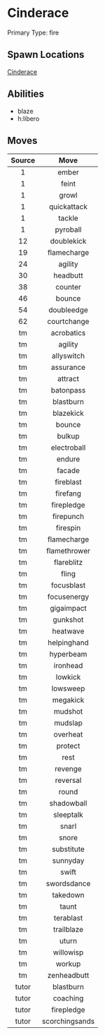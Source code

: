 # Cinderace  
Primary Type: fire  
  
## Spawn Locations  
[Cinderace](/data/spawn_presets/cinderace.md)  
  
## Abilities  
  * blaze
  * h:libero
  
  
## Moves  
  
| Source | Move |  
|:---:|:---:|  
| 1 | ember |  
| 1 | feint |  
| 1 | growl |  
| 1 | quickattack |  
| 1 | tackle |  
| 1 | pyroball |  
| 12 | doublekick |  
| 19 | flamecharge |  
| 24 | agility |  
| 30 | headbutt |  
| 38 | counter |  
| 46 | bounce |  
| 54 | doubleedge |  
| 62 | courtchange |  
| tm | acrobatics |  
| tm | agility |  
| tm | allyswitch |  
| tm | assurance |  
| tm | attract |  
| tm | batonpass |  
| tm | blastburn |  
| tm | blazekick |  
| tm | bounce |  
| tm | bulkup |  
| tm | electroball |  
| tm | endure |  
| tm | facade |  
| tm | fireblast |  
| tm | firefang |  
| tm | firepledge |  
| tm | firepunch |  
| tm | firespin |  
| tm | flamecharge |  
| tm | flamethrower |  
| tm | flareblitz |  
| tm | fling |  
| tm | focusblast |  
| tm | focusenergy |  
| tm | gigaimpact |  
| tm | gunkshot |  
| tm | heatwave |  
| tm | helpinghand |  
| tm | hyperbeam |  
| tm | ironhead |  
| tm | lowkick |  
| tm | lowsweep |  
| tm | megakick |  
| tm | mudshot |  
| tm | mudslap |  
| tm | overheat |  
| tm | protect |  
| tm | rest |  
| tm | revenge |  
| tm | reversal |  
| tm | round |  
| tm | shadowball |  
| tm | sleeptalk |  
| tm | snarl |  
| tm | snore |  
| tm | substitute |  
| tm | sunnyday |  
| tm | swift |  
| tm | swordsdance |  
| tm | takedown |  
| tm | taunt |  
| tm | terablast |  
| tm | trailblaze |  
| tm | uturn |  
| tm | willowisp |  
| tm | workup |  
| tm | zenheadbutt |  
| tutor | blastburn |  
| tutor | coaching |  
| tutor | firepledge |  
| tutor | scorchingsands |  
  
